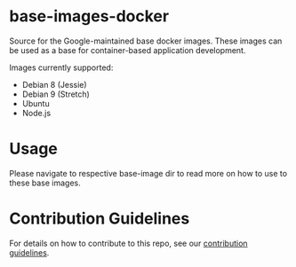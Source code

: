 base-images-docker
===================
Source for the Google-maintained base docker images. These images can be used as a base for container-based application development.

Images currently supported:
* Debian 8 (Jessie)
* Debian 9 (Stretch)
* Ubuntu
* Node.js

Usage
=======
Please navigate to respective base-image dir to read more on how to use to these
base images.

Contribution Guidelines
=========================
For details on how to contribute to this repo, see our [contribution
guidelines](CONTRIB.md).
